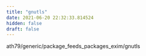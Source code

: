```yaml
---
title: "gnutls"
date: 2021-06-20 22:32:33.814524
hidden: false
draft: false
---
```


ath79/generic/package_feeds_packages_exim/gnutls

